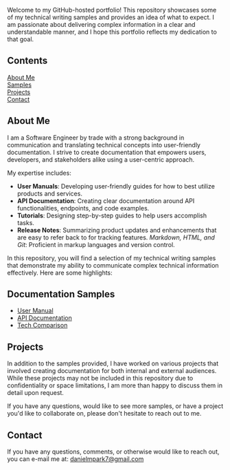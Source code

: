 Welcome to my GitHub-hosted portfolio! This repository showcases some of my technical writing samples and provides an idea of what to expect. I am passionate about delivering complex information in a clear and understandable manner, and I hope this portfolio reflects my dedication to that goal.

## Contents
[About Me](#about-me)\
[Samples](#samples)\
[Projects](#projects)\
[Contact](#contact)

## About Me
I am a Software Engineer by trade with a strong background in communication and translating technical concepts into user-friendly documentation. I strive to create documentation that empowers users, developers, and stakeholders alike using a user-centric approach.

My expertise includes:

* **User Manuals**: Developing user-friendly guides for how to best utilize products and services.
* **API Documentation**: Creating clear documentation around API functionalities, endpoints, and code examples.
* **Tutorials**: Designing step-by-step guides to help users accomplish tasks.
* **Release Notes**: Summarizing product updates and enhancements that are easy to refer back to for tracking features.
*Markdown, HTML, and Git*: Proficient in markup languages and version control.

In this repository, you will find a selection of my technical writing samples that demonstrate my ability to communicate complex technical information effectively. Here are some highlights:

## Documentation Samples
* [User Manual](how-to/docker-node-webapp.md)
* [API Documentation](api-docs/rest-api-docs.md)
* [Tech Comparison](tech/fargate-lambda-comparison.md)

## Projects
In addition to the samples provided, I have worked on various projects that involved creating documentation for both internal and external audiences. While these projects may not be included in this repository due to confidentiality or space limitations, I am more than happy to discuss them in detail upon request.

If you have any questions, would like to see more samples, or have a project you'd like to collaborate on, please don't hesitate to reach out to me.

## Contact
If you have any questions, comments, or otherwise would like to reach out, you can e-mail me at: [danielmpark7@gmail.com](mailto:danielmpark7@gmail.com)
